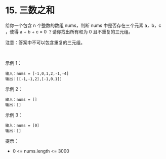 # 15. 三数之和

给你一个包含 n 个整数的数组 nums，判断 nums 中是否存在三个元素 a，b，c ，使得 a + b + c = 0 ？请你找出所有和为 0 且不重复的三元组。

注意：答案中不可以包含重复的三元组。

 

示例 1：
````
输入：nums = [-1,0,1,2,-1,-4]
输出：[[-1,-1,2],[-1,0,1]]
````

示例 2：
````
输入：nums = []
输出：[]
````

示例 3：
````
输入：nums = [0]
输出：[]
````

提示：
- 0 <= nums.length <= 3000
